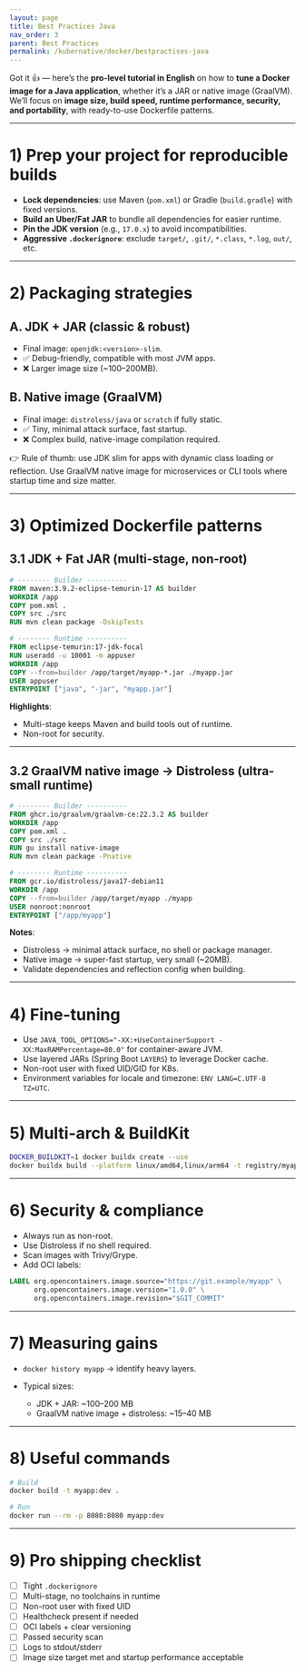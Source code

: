 ```yaml
---
layout: page
title: Best Practices Java
nav_order: 3
parent: Best Practices
permalink: /kubernative/docker/bestpractises-java
---
```



Got it 👍 — here’s the **pro-level tutorial in English** on how to **tune a Docker image for a Java application**, whether it’s a JAR or native image (GraalVM). We’ll focus on **image size, build speed, runtime performance, security, and portability**, with ready-to-use Dockerfile patterns.

---

# 1) Prep your project for reproducible builds

* **Lock dependencies**: use Maven (`pom.xml`) or Gradle (`build.gradle`) with fixed versions.
* **Build an Uber/Fat JAR** to bundle all dependencies for easier runtime.
* **Pin the JDK version** (e.g., `17.0.x`) to avoid incompatibilities.
* **Aggressive `.dockerignore`**: exclude `target/`, `.git/`, `*.class`, `*.log`, `out/`, etc.

---

# 2) Packaging strategies

## A. JDK + JAR (classic & robust)

* Final image: `openjdk:<version>-slim`.
* ✅ Debug-friendly, compatible with most JVM apps.
* ❌ Larger image size (\~100–200MB).

## B. Native image (GraalVM)

* Final image: `distroless/java` or `scratch` if fully static.
* ✅ Tiny, minimal attack surface, fast startup.
* ❌ Complex build, native-image compilation required.

👉 Rule of thumb: use JDK slim for apps with dynamic class loading or reflection. Use GraalVM native image for microservices or CLI tools where startup time and size matter.

---

# 3) Optimized Dockerfile patterns

## 3.1 JDK + Fat JAR (multi-stage, non-root)

```Dockerfile
# -------- Builder ----------
FROM maven:3.9.2-eclipse-temurin-17 AS builder
WORKDIR /app
COPY pom.xml .
COPY src ./src
RUN mvn clean package -DskipTests

# -------- Runtime ----------
FROM eclipse-temurin:17-jdk-focal
RUN useradd -u 10001 -m appuser
WORKDIR /app
COPY --from=builder /app/target/myapp-*.jar ./myapp.jar
USER appuser
ENTRYPOINT ["java", "-jar", "myapp.jar"]
```

**Highlights**:

* Multi-stage keeps Maven and build tools out of runtime.
* Non-root for security.

---

## 3.2 GraalVM native image → Distroless (ultra-small runtime)

```Dockerfile
# -------- Builder ----------
FROM ghcr.io/graalvm/graalvm-ce:22.3.2 AS builder
WORKDIR /app
COPY pom.xml .
COPY src ./src
RUN gu install native-image
RUN mvn clean package -Pnative

# -------- Runtime ----------
FROM gcr.io/distroless/java17-debian11
WORKDIR /app
COPY --from=builder /app/target/myapp ./myapp
USER nonroot:nonroot
ENTRYPOINT ["/app/myapp"]
```

**Notes**:

* Distroless → minimal attack surface, no shell or package manager.
* Native image → super-fast startup, very small (\~20MB).
* Validate dependencies and reflection config when building.

---

# 4) Fine-tuning

* Use `JAVA_TOOL_OPTIONS="-XX:+UseContainerSupport -XX:MaxRAMPercentage=80.0"` for container-aware JVM.
* Use layered JARs (Spring Boot `LAYERS`) to leverage Docker cache.
* Non-root user with fixed UID/GID for K8s.
* Environment variables for locale and timezone: `ENV LANG=C.UTF-8 TZ=UTC`.

---

# 5) Multi-arch & BuildKit

```bash
DOCKER_BUILDKIT=1 docker buildx create --use
docker buildx build --platform linux/amd64,linux/arm64 -t registry/myapp:1.0.0 --push .
```

---

# 6) Security & compliance

* Always run as non-root.
* Use Distroless if no shell required.
* Scan images with Trivy/Grype.
* Add OCI labels:

```Dockerfile
LABEL org.opencontainers.image.source="https://git.example/myapp" \
      org.opencontainers.image.version="1.0.0" \
      org.opencontainers.image.revision="$GIT_COMMIT"
```

---

# 7) Measuring gains

* `docker history myapp` → identify heavy layers.
* Typical sizes:

  * JDK + JAR: \~100–200 MB
  * GraalVM native image + distroless: \~15–40 MB

---

# 8) Useful commands

```bash
# Build
docker build -t myapp:dev .

# Run
docker run --rm -p 8080:8080 myapp:dev
```

---

# 9) Pro shipping checklist

* [ ] Tight `.dockerignore`
* [ ] Multi-stage, no toolchains in runtime
* [ ] Non-root user with fixed UID
* [ ] Healthcheck present if needed
* [ ] OCI labels + clear versioning
* [ ] Passed security scan
* [ ] Logs to stdout/stderr
* [ ] Image size target met and startup performance acceptable
